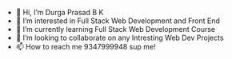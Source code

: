 - 👋 Hi, I’m Durga Prasad B K 
- 👀 I’m interested in Full Stack Web Development and Front End
- 🌱 I’m currently learning Full Stack Web Development Course
- 💞️ I’m looking to collaborate on any Intresting Web Dev Projects 
- 📫 How to reach me 9347999948 sup me!

<!---
durgaprasad445/durgaprasad445 is a ✨ special ✨ repository because its `README.md` (this file) appears on your GitHub profile.
You can click the Preview link to take a look at your changes.
--->
